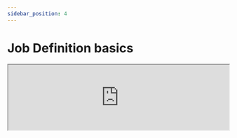 ```yaml
---
sidebar_position: 4
---
```


# Job Definition basics

<center>
    <iframe width="100%" style={{"aspect-ratio": "16 / 9"}} allow="fullscreen;" src="https://www.youtube.com/embed/1x4Qktf_Drs?rel=0"/>
</center>

